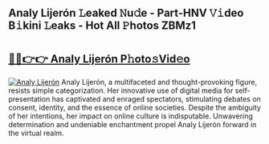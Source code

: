## Analy Lijerón 𝙻eaked 𝙽u𝚍e - Part-HNV 𝚅𝚒deo B𝚒kini 𝙻eaks - Hot All 𝙿hotos ZBMz1

# <h2><a href="http://ld50ts9.urlbe.top/?page=Analy+Lijer%c3%b3n">🔗🔗👉👉 Analy Lijerón P𝚑oto𝚜Vid𝚎o</a></h2>

[![Analy Lijerón](https://i.imgur.com/eBuTRDB.gif)](http://ld50ts9.urlbe.top/?page=Analy+Lijer%c3%b3n)
Analy Lijerón, a multifaceted and thought-provoking figure, resists simple categorization. Her innovative use of digital media for self-presentation has captivated and enraged spectators, stimulating debates on consent, identity, and the essence of online societies. Despite the ambiguity of her intentions, her impact on online culture is indisputable. Unwavering determination and undeniable enchantment propel Analy Lijerón forward in the virtual realm.
